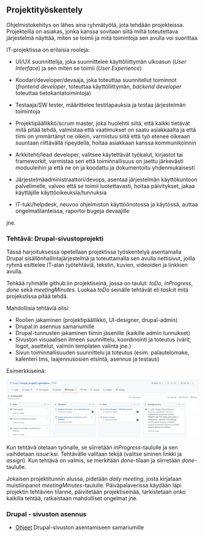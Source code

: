 ## Projektityöskentely

Ohjelmistokehitys on lähes aina ryhmätyötä, jota tehdään projekteissa. Projekteilla on asiakas, jonka kanssa sovitaan siitä miltä toteutettava järjestelmä näyttää, miten se toimii ja mitä toimintoja sen avulla voi suorittaa.

IT-projektissa on erilaisia rooleja:

- UI/UX suunnittelija, joka suunnittelee käyttöliittymän ulkoasun (_User Interface_) ja sen miten se toimii (_User Experience_)

- Koodari/developer/devaaja, joka toteuttaa suunnitellut toiminnot (*frontend developer*, toteuttaa käyttöliittymän, *backend developer* toteuttaa tietokantatoimintoja)

- Testaaja/SW tester, määrittelee testitapauksia ja testaa järjestelmän toimintoja

- Projektipäällikkö/scrum master, joka huolehtii siitä, että kaikki tietävät mitä pitää tehdä, valmistaa että vaatimukset on saatu asiakkaalta ja että tiimi on ymmärtänyt ne oikein, varmistuu siitä että työ etenee oikeaan suuntaan riittävällä ripeydellä, hoitaa asiakkaan kanssa kommunikoinnin

- Arkkitehti/lead developer, valitsee käytettävät työkalut, kirjastot tai frameworkit, varmistaa sen että toiminnallisuus on jaettu järkevästi moduuleihin ja että ne on ja koodattu ja dokumentoitu yhdenmukaisesti

- Järjestelmäadministraattori/devops, asentaa järjestelmän käyttökuntoon palvelimelle, valvoo että se toimii luotettavasti, hoitaa päivitykset, jakaa käyttäjille käyttöoikeuksia/tunnuksia

- IT-tuki/helpdesk, neuvoo ohjelmiston käyttöönotossa ja käytössä, auttaa ongelmatilanteissa, raportoi bugeja devaajille

jne.

### Tehtävä: Drupal-sivustoprojekti

Tässä harjoituksessa opetellaan projektissa työskentelyä asentamalla Drupal sisällönhallintajärjestelmä ja toteuttamalla sen avulla nettisivut, joilla ryhmä esittelee IT-alan työtehtäviä, tekstin, kuvien, videoiden ja linkkien avulla.

Tehkää ryhmälle github:iin projektiseinä, jossa on taulut: *toDo*, *inProgress*, *done* sekä *meetingMinutes*. Luokaa *toDo* seinälle tehtävät eli *task*:it mitä projekstissa pitää tehdä. 

Mahdollisia tehtäviä olisi:

- Roolien jakaminen (projektipäällikkö, UI-designer, drupal-admin)
- Drupal:in asennus samariumille
- Drupal-tunnusten jakaminen tiimin jäsenille (kaikille admin tunnukset)
- Sivuston visuaalisen ilmeen suunnittelu, koordinointi ja toteutus (värit, logot, asettelut, valmiin templaten valinta jne.) 
- Sivun toiminnallisuuden suunnittelu ja toteutus (esim. palautelomake, kalenteri tms, laajennusosien etsintä, asennus ja testaus)

Esimerkkiseinä:

![projektiseinä](img/drupal_projektiseina.png)

Kun tehtävä otetaan työnalle, se siirretään *inProgress*-taululle ja sen vaihdetaan *issue*:ksi. Tehtävälle valitaan tekijä (valitse sininen linkki ja *assign*). Kun tehtävä on valmis, se merkitään *done*-tilaan ja siirretään *done*-taululle. 

Jokaisen projektitunnin alussa, pidetään *daily meeting*, josta kirjataan muistiinpanot *meetingMinutes*-taululle. Päiväpalaverissa käydään läpi projektin tehtävien tilanne, päivitetään projektiseinää, tarkistetaan onko kaikilla tehtää, ratkaistaan mahdolliset ongelmat jne. 

### Drupal - sivuston asennus

- [Ohjeet](drupal_asennus.html) Drupal-sivuston asentamiseen samariumille
